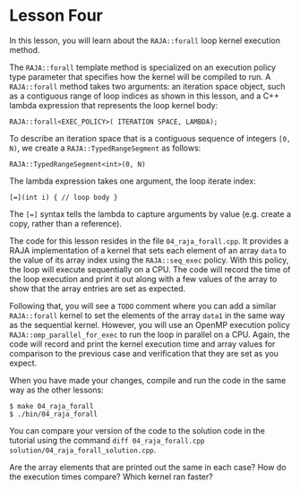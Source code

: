 # Lesson Four

In this lesson, you will learn about the `RAJA::forall` loop kernel execution method.

The `RAJA::forall` template method is specialized on an execution policy type parameter
that specifies how the kernel will be compiled to run. A `RAJA::forall` method takes
two arguments: an iteration space object, such as a contiguous range of loop indices
as shown in this lesson, and a C++ lambda expression that represents the loop kernel body:

```
RAJA::forall<EXEC_POLICY>( ITERATION SPACE, LAMBDA);
```

To describe an iteration space that is a contiguous sequence of integers `[0, N)`,
we create a `RAJA::TypedRangeSegment` as follows:

```
RAJA::TypedRangeSegment<int>(0, N)
```

The lambda expression takes one argument, the loop iterate index:

```
[=](int i) { // loop body }
```

The `[=]` syntax tells the lambda to capture arguments by value (e.g. create a
copy, rather than a reference).

The code for this lesson resides in the file `04_raja_forall.cpp`. It provides a
RAJA implementation of a kernel that sets each element of an array `data` to the value
of its array index using the `RAJA::seq_exec` policy. With this policy, the loop will
execute sequentially on a CPU. The code will record the time of the loop execution and
print it out along with a few values of the array to show that the array entries are set
as expected. 

Following that, you will see a `TODO` comment where you can add a similar `RAJA::forall`
kernel to set the elements of the array `data1` in the same way as the sequential kernel.
However, you will use an OpenMP execution policy `RAJA::omp_parallel_for_exec` to 
run the loop in parallel on a CPU. Again, the code will record and print the kernel
execution time and array values for comparison to the previous case and verification
that they are set as you expect.

When you have made your changes, compile and run the code in the same way as the
other lessons:

```
$ make 04_raja_forall
$ ./bin/04_raja_forall
```

You can compare your version of the code to the solution code in the tutorial using the command
`diff 04_raja_forall.cpp solution/04_raja_forall_solution.cpp`.

Are the array elements that are printed out the same in each case? How do the 
execution times compare? Which kernel ran faster?


